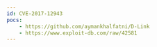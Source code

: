 ```yaml
---
id: CVE-2017-12943
pocs:
    - https://github.com/aymankhalfatni/D-Link
    - https://www.exploit-db.com/raw/42581
---
```

